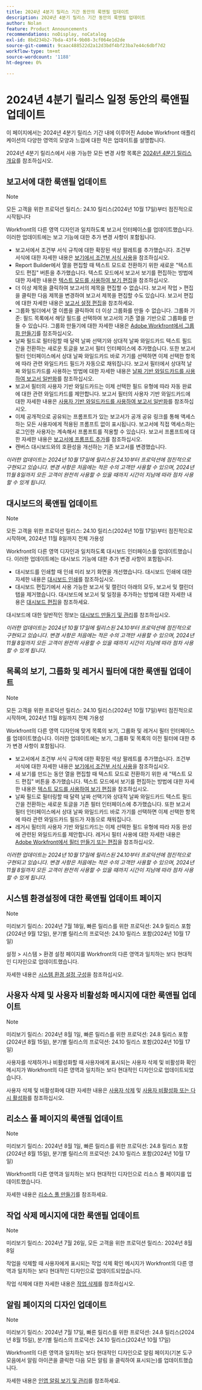 ```yaml
---
title: 2024년 4분기 릴리스 기간 동안의 룩앤필 업데이트
description: 2024년 4분기 릴리스 기간 동안의 룩앤필 업데이트
author: Nolan
feature: Product Announcements
recommendations: noDisplay, noCatalog
exl-id: 8bd234b2-7bda-43f4-9b08-3cf064e1d2de
source-git-commit: 9caac488522d2a12d3bdf4bf23ba7e44c6dbf7d2
workflow-type: tm+mt
source-wordcount: '1188'
ht-degree: 0%

---
```


# 2024년 4분기 릴리스 일정 동안의 룩앤필 업데이트

이 페이지에서는 2024년 4분기 릴리스 기간 내에 이루어진 Adobe Workfront 애플리케이션의 다양한 영역의 모양과 느낌에 대한 작은 업데이트를 설명합니다.

2024년 4분기 릴리스에서 사용 가능한 모든 변경 사항 목록은 [2024년 4분기 릴리스 개요](/help/quicksilver/product-announcements/product-releases/24-q4-release-activity/24-q4-release-overview.md)를 참조하십시오.

## 보고서에 대한 룩앤필 업데이트

>[!NOTE]
>
>모든 고객을 위한 프로덕션 릴리스: 24.10 릴리스(2024년 10월 17일)부터 점진적으로 시작됩니다

Workfront의 다른 영역 디자인과 일치하도록 보고서 인터페이스를 업데이트했습니다. 이러한 업데이트에는 보고 기능에 대한 추가 변경 사항이 포함됩니다.

* 보고서에서 조건부 서식 규칙에 대한 확장된 색상 팔레트를 추가했습니다. 조건부 서식에 대한 자세한 내용은 [보기에서 조건부 서식 사용](/help/quicksilver/reports-and-dashboards/reports/reporting-elements/use-conditional-formatting-views.md)을 참조하십시오.
* Report Builder에서 열을 편집할 때 텍스트 모드로 전환하기 위한 새로운 &quot;텍스트 모드 편집&quot; 버튼을 추가했습니다. 텍스트 모드에서 보고서 보기를 편집하는 방법에 대한 자세한 내용은 [텍스트 모드를 사용하여 보기 편집](/help/quicksilver/reports-and-dashboards/reports/text-mode/edit-text-mode-in-view.md)을 참조하십시오.
* 더 이상 제목을 클릭하여 보고서의 제목을 편집할 수 없습니다. 보고서 작업 > 편집을 클릭한 다음 제목을 변경하여 보고서 제목을 편집할 수도 있습니다. 보고서 편집에 대한 자세한 내용은 [보고서 설정 편집](/help/quicksilver/reports-and-dashboards/reports/creating-and-managing-reports/edit-report-settings.md)을 참조하세요.
* 그룹화 빌더에서 열 이름을 클릭하여 더 이상 그룹화를 만들 수 없습니다. 그룹화 기준: 필드 목록에서 해당 필드를 선택하여 보고서의 기존 열을 기반으로 그룹화를 만들 수 있습니다. 그룹화 만들기에 대한 자세한 내용은 [Adobe Workfront에서 그룹화 만들기](/help/quicksilver/reports-and-dashboards/reports/reporting-elements/create-groupings.md)를 참조하십시오.
* 날짜 필드로 필터링할 때 달력 날짜 선택기와 상대적 날짜 와일드카드 텍스트 필드 간을 전환하는 새로운 토글을 보고서 필터 인터페이스에 추가했습니다. 또한 보고서 필터 인터페이스에서 상대 날짜 와일드카드 바로 가기를 선택하면 이제 선택한 항목에 따라 관련 와일드카드 필드가 자동으로 채워집니다. 보고서 필터에서 상대적 날짜 와일드카드를 사용하는 방법에 대한 자세한 내용은 [날짜 기반 와일드카드를 사용하여 보고서 일반화](/help/quicksilver/reports-and-dashboards/reports/reporting-elements/use-date-based-wildcards-generalize-reports.md)를 참조하십시오.
* 보고서 필터의 사용자 기반 와일드카드는 이제 선택한 필드 유형에 따라 자동 완료에 대한 관련 와일드카드를 제안합니다. 보고서 필터의 사용자 기반 와일드카드에 대한 자세한 내용은 [사용자 기반 와일드카드를 사용하여 보고서 일반화](/help/quicksilver/reports-and-dashboards/reports/reporting-elements/use-user-based-wildcards-generalize-reports.md)를 참조하십시오.
* 이제 공개적으로 공유되는 프롬프트가 있는 보고서가 공개 공유 링크를 통해 액세스하는 모든 사용자에게 적용된 프롬프트 없이 표시됩니다. 보고서에 직접 액세스하는 로그인한 사용자는 계속해서 프롬프트를 적용할 수 있습니다. 보고서 프롬프트에 대한 자세한 내용은 [보고서에 프롬프트 추가](/help/quicksilver/reports-and-dashboards/reports/creating-and-managing-reports/add-prompt-report.md)를 참조하십시오.
* 캔버스 대시보드와의 호환성을 개선하는 기존 보고서를 변경했습니다.

_이러한 업데이트는 2024년 10월 17일에 릴리스된 24.10부터 프로덕션에 점진적으로 구현되고 있습니다. 변경 사항은 처음에는 적은 수의 고객만 사용할 수 있으며, 2024년 11월 8일까지 모든 고객이 완전히 사용할 수 있을 때까지 시간이 지남에 따라 점차 사용할 수 있게 됩니다._

## 대시보드의 룩앤필 업데이트

>[!NOTE]
>
>모든 고객을 위한 프로덕션 릴리스: 24.10 릴리스(2024년 10월 17일)부터 점진적으로 시작하며, 2024년 11월 8일까지 전체 가용성

Workfront의 다른 영역 디자인과 일치하도록 대시보드 인터페이스를 업데이트했습니다. 이러한 업데이트에는 대시보드 기능에 대한 추가 변경 사항이 포함됩니다.

* 대시보드를 인쇄할 때 인쇄 미리 보기 화면을 개선했습니다. 대시보드 인쇄에 대한 자세한 내용은 [대시보드 인쇄](/help/quicksilver/reports-and-dashboards/dashboards/creating-and-managing-dashboards/print-dashboard.md)를 참조하십시오.
* 대시보드 편집기에서 사용 가능한 보고서 및 캘린더 아래의 모두, 보고서 및 캘린더 탭을 제거했습니다. 대시보드에 보고서 및 일정을 추가하는 방법에 대한 자세한 내용은 [대시보드 편집](/help/quicksilver/reports-and-dashboards/dashboards/creating-and-managing-dashboards/edit-dashboard.md)을 참조하세요.

대시보드에 대한 일반적인 정보는 [대시보드 만들기 및 관리](/help/quicksilver/reports-and-dashboards/dashboards/creating-and-managing-dashboards/create-and-manage-dashboards.md)를 참조하십시오.

_이러한 업데이트는 2024년 10월 17일에 릴리스된 24.10부터 프로덕션에 점진적으로 구현되고 있습니다. 변경 사항은 처음에는 적은 수의 고객만 사용할 수 있으며, 2024년 11월 8일까지 모든 고객이 완전히 사용할 수 있을 때까지 시간이 지남에 따라 점차 사용할 수 있게 됩니다._

## 목록의 보기, 그룹화 및 레거시 필터에 대한 룩앤필 업데이트

>[!NOTE]
>
>모든 고객을 위한 프로덕션 릴리스: 24.10 릴리스(2024년 10월 17일)부터 점진적으로 시작하며, 2024년 11월 8일까지 전체 가용성

Workfront의 다른 영역 디자인에 맞게 목록의 보기, 그룹화 및 레거시 필터 인터페이스를 업데이트했습니다. 이러한 업데이트에는 보기, 그룹화 및 목록의 이전 필터에 대한 추가 변경 사항이 포함됩니다.

* 보고서에서 조건부 서식 규칙에 대한 확장된 색상 팔레트를 추가했습니다. 조건부 서식에 대한 자세한 내용은 [보기에서 조건부 서식 사용](/help/quicksilver/reports-and-dashboards/reports/reporting-elements/use-conditional-formatting-views.md)을 참조하십시오.
* 새 보기를 만드는 동안 열을 편집할 때 텍스트 모드로 전환하기 위한 새 &quot;텍스트 모드 편집&quot; 버튼을 추가했습니다. 텍스트 모드에서 보기를 편집하는 방법에 대한 자세한 내용은 [텍스트 모드를 사용하여 보기 편집](/help/quicksilver/reports-and-dashboards/reports/text-mode/edit-text-mode-in-view.md)을 참조하십시오.
* 날짜 필드로 필터링할 때 달력 날짜 선택기와 상대적 날짜 와일드카드 텍스트 필드 간을 전환하는 새로운 토글을 기존 필터 인터페이스에 추가했습니다. 또한 보고서 필터 인터페이스에서 상대 날짜 와일드카드 바로 가기를 선택하면 이제 선택한 항목에 따라 관련 와일드카드 필드가 자동으로 채워집니다.
* 레거시 필터의 사용자 기반 와일드카드는 이제 선택한 필드 유형에 따라 자동 완성에 관련된 와일드카드를 제안합니다. 레거시 필터 사용에 대한 자세한 내용은 [Adobe Workfront에서 필터 만들기 또는 편집](/help/quicksilver/reports-and-dashboards/reports/reporting-elements/create-filters.md)을 참조하십시오.

_이러한 업데이트는 2024년 10월 17일에 릴리스된 24.10부터 프로덕션에 점진적으로 구현되고 있습니다. 변경 사항은 처음에는 적은 수의 고객만 사용할 수 있으며, 2024년 11월 8일까지 모든 고객이 완전히 사용할 수 있을 때까지 시간이 지남에 따라 점차 사용할 수 있게 됩니다._

## 시스템 환경설정에 대한 룩앤필 업데이트 페이지

>[!NOTE]
>
>미리보기 릴리스: 2024년 7월 18일, 빠른 릴리스를 위한 프로덕션: 24.9 릴리스 포함(2024년 9월 12일), 분기별 릴리스의 프로덕션: 24.10 릴리스 포함(2024년 10월 17일)

설정 > 시스템 > 환경 설정 페이지를 Workfront의 다른 영역과 일치하는 보다 현대적인 디자인으로 업데이트했습니다.

자세한 내용은 [시스템 환경 설정 구성](/help/quicksilver/administration-and-setup/manage-workfront/security/configure-security-preferences.md)을 참조하십시오.

## 사용자 삭제 및 사용자 비활성화 메시지에 대한 룩앤필 업데이트

>[!NOTE]
>
>미리보기 릴리스: 2024년 8월 1일, 빠른 릴리스를 위한 프로덕션: 24.8 릴리스 포함(2024년 8월 15일), 분기별 릴리스의 프로덕션: 24.10 릴리스 포함(2024년 10월 17일)

사용자를 삭제하거나 비활성화할 때 사용자에게 표시되는 사용자 삭제 및 비활성화 확인 메시지가 Workfront의 다른 영역과 일치하는 보다 현대적인 디자인으로 업데이트되었습니다.

사용자 삭제 및 비활성화에 대한 자세한 내용은 [사용자 삭제](/help/quicksilver/administration-and-setup/add-users/create-and-manage-users/delete-a-user.md) 및 [사용자 비활성화 또는 다시 활성화](/help/quicksilver/administration-and-setup/add-users/create-and-manage-users/deactivate-a-user.md)를 참조하십시오.

## 리소스 풀 페이지의 룩앤필 업데이트

>[!NOTE]
>
>미리보기 릴리스: 2024년 8월 1일, 빠른 릴리스를 위한 프로덕션: 24.8 릴리스 포함(2024년 8월 15일), 분기별 릴리스의 프로덕션: 24.10 릴리스 포함(2024년 10월 17일)

Workfront의 다른 영역과 일치하는 보다 현대적인 디자인으로 리소스 풀 페이지를 업데이트했습니다.

자세한 내용은 [리소스 풀 만들기](/help/quicksilver/resource-mgmt/resource-planning/resource-pools/create-resource-pools.md)를 참조하세요.

## 작업 삭제 메시지에 대한 룩앤필 업데이트

>[!NOTE]
>
>미리보기 릴리스: 2024년 7월 26일, 모든 고객을 위한 프로덕션 릴리스: 2024년 8월 8일

작업을 삭제할 때 사용자에게 표시되는 작업 삭제 확인 메시지가 Workfront의 다른 영역과 일치하는 보다 현대적인 디자인으로 업데이트되었습니다.

작업 삭제에 대한 자세한 내용은 [작업 삭제](/help/quicksilver/manage-work/tasks/manage-tasks/delete-tasks.md)를 참조하십시오.

## 알림 페이지의 디자인 업데이트

>[!NOTE]
>
>미리보기 릴리스: 2024년 7월 17일, 빠른 릴리스를 위한 프로덕션: 24.8 릴리스(2024년 8월 15일), 분기별 릴리스의 프로덕션: 24.10 릴리스(2024년 10월 17일)

Workfront의 다른 영역과 일치하는 보다 현대적인 디자인으로 알림 페이지(기본 도구 모음에서 알림 아이콘을 클릭한 다음 모든 알림 을 클릭하여 표시되는)를 업데이트했습니다.

자세한 내용은 [인앱 알림 보기 및 관리](/help/quicksilver/workfront-basics/using-notifications/view-and-manage-in-app-notifications.md)를 참조하세요.
